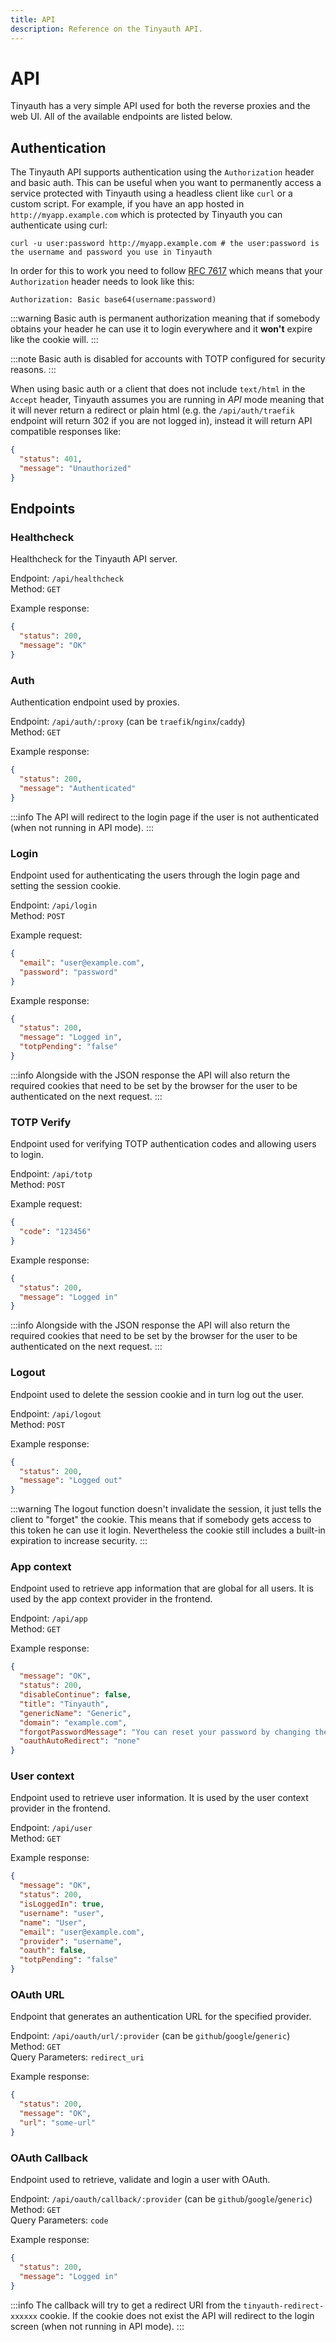 ```yaml
---
title: API
description: Reference on the Tinyauth API.
---
```


# API

Tinyauth has a very simple API used for both the reverse proxies and the web UI. All of the available endpoints are listed below.

## Authentication

The Tinyauth API supports authentication using the `Authorization` header and basic auth. This can be useful when you want to permanently access a service protected with Tinyauth using a headless client like `curl` or a custom script. For example, if you have an app hosted in `http://myapp.example.com` which is protected by Tinyauth you can authenticate using curl:

```shell
curl -u user:password http://myapp.example.com # the user:password is the username and password you use in Tinyauth
```

In order for this to work you need to follow [RFC 7617](https://datatracker.ietf.org/doc/html/rfc7617) which means that your `Authorization` header needs to look like this:

```
Authorization: Basic base64(username:password)
```

:::warning
Basic auth is permanent authorization meaning that if somebody obtains your header he can use it to login everywhere and it **won't** expire like the cookie will.
:::

:::note
Basic auth is disabled for accounts with TOTP configured for security reasons.
:::

When using basic auth or a client that does not include `text/html` in the `Accept` header, Tinyauth assumes you are running in _API_ mode meaning that it will never return a redirect or plain html (e.g. the `/api/auth/traefik` endpoint will return 302 if you are not logged in), instead it will return API compatible responses like:

```json
{
  "status": 401,
  "message": "Unauthorized"
}
```

## Endpoints

### Healthcheck

Healthcheck for the Tinyauth API server.

Endpoint: `/api/healthcheck`<br />
Method: `GET`

Example response:

```json
{
  "status": 200,
  "message": "OK"
}
```

### Auth

Authentication endpoint used by proxies.

Endpoint: `/api/auth/:proxy` (can be `traefik`/`nginx`/`caddy`)<br />
Method: `GET`

Example response:

```json
{
  "status": 200,
  "message": "Authenticated"
}
```

:::info
The API will redirect to the login page if the user is not authenticated (when not running in API mode).
:::

### Login

Endpoint used for authenticating the users through the login page and setting the session cookie.

Endpoint: `/api/login`<br />
Method: `POST`

Example request:

```json
{
  "email": "user@example.com",
  "password": "password"
}
```

Example response:

```json
{
  "status": 200,
  "message": "Logged in",
  "totpPending": "false"
}
```

:::info
Alongside with the JSON response the API will also return the required cookies that need to be set by the browser for the user to be authenticated on the next request.
:::

### TOTP Verify

Endpoint used for verifying TOTP authentication codes and allowing users to login.

Endpoint: `/api/totp`<br />
Method: `POST`

Example request:

```json
{
  "code": "123456"
}
```

Example response:

```json
{
  "status": 200,
  "message": "Logged in"
}
```

:::info
Alongside with the JSON response the API will also return the required cookies that need to be set by the browser for the user to be authenticated on the next request.
:::

### Logout

Endpoint used to delete the session cookie and in turn log out the user.

Endpoint: `/api/logout`<br />
Method: `POST`

Example response:

```json
{
  "status": 200,
  "message": "Logged out"
}
```

:::warning
The logout function doesn't invalidate the session, it just tells the client to "forget" the cookie. This means that if somebody gets access to this token he can use it login. Nevertheless the cookie still includes a built-in expiration to increase security.
:::

### App context

Endpoint used to retrieve app information that are global for all users. It is used by the app context provider in the frontend.

Endpoint: `/api/app`<br />
Method: `GET`

Example response:

```json
{
  "message": "OK",
  "status": 200,
  "disableContinue": false,
  "title": "Tinyauth",
  "genericName": "Generic",
  "domain": "example.com",
  "forgotPasswordMessage": "You can reset your password by changing the `USERS` environment variable.",
  "oauthAutoRedirect": "none"
}
```

### User context

Endpoint used to retrieve user information. It is used by the user context provider in the frontend.

Endpoint: `/api/user`<br />
Method: `GET`

Example response:

```json
{
  "message": "OK",
  "status": 200,
  "isLoggedIn": true,
  "username": "user",
  "name": "User",
  "email": "user@example.com",
  "provider": "username",
  "oauth": false,
  "totpPending": "false"
}
```

### OAuth URL

Endpoint that generates an authentication URL for the specified provider.

Endpoint: `/api/oauth/url/:provider` (can be `github`/`google`/`generic`)<br />
Method: `GET`<br />
Query Parameters: `redirect_uri`

Example response:

```json
{
  "status": 200,
  "message": "OK",
  "url": "some-url"
}
```

### OAuth Callback

Endpoint used to retrieve, validate and login a user with OAuth.

Endpoint: `/api/oauth/callback/:provider` (can be `github`/`google`/`generic`)<br />
Method: `GET`<br />
Query Parameters: `code`

Example response:

```json
{
  "status": 200,
  "message": "Logged in"
}
```

:::info
The callback will try to get a redirect URI from the `tinyauth-redirect-xxxxxx` cookie. If the cookie does not exist the API will redirect to the login screen (when not running in API mode).
:::
